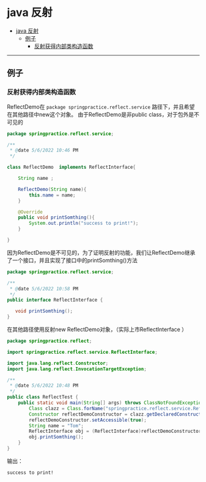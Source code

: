 # java 反射

- [java 反射](#java-反射)
  - [例子](#例子)
    - [反射获得内部类构造函数](#反射获得内部类构造函数)

---

## 例子

### 反射获得内部类构造函数

ReflectDemo在 `package springpractice.reflect.service` 路径下，并且希望在其他路径中new这个对象。 由于ReflectDemo是非public class，对于包外是不可见的

```java
package springpractice.reflect.service;

/**
 * @date 5/6/2022 10:46 PM
 */

class ReflectDemo  implements ReflectInterface{

    String name ;

    ReflectDemo(String name){
        this.name = name;
    }

    @Override
    public void printSomthing(){
        System.out.println("success to print!");
    }

}
```

因为ReflectDemo是不可见的，为了证明反射的功能，我们让ReflectDemo继承了一个接口，并且实现了接口中的printSomthing()方法

``` java
package springpractice.reflect.service;

/**
 * @date 5/6/2022 10:58 PM
 */
public interface ReflectInterface {

   void printSomthing();
}

```

在其他路径使用反射new ReflectDemo对象，（实际上市ReflectInterface
）

```java
package springpractice.reflect;

import springpractice.reflect.service.ReflectInterface;

import java.lang.reflect.Constructor;
import java.lang.reflect.InvocationTargetException;

/**
 * @date 5/6/2022 10:48 PM
 */
public class ReflectTest {
    public static void main(String[] args) throws ClassNotFoundException, NoSuchMethodException, InvocationTargetException, InstantiationException, IllegalAccessException {
        Class clazz = Class.forName("springpractice.reflect.service.ReflectDemo");
        Constructor reflectDemoConstructor = clazz.getDeclaredConstructor(String.class);
        reflectDemoConstructor.setAccessible(true);
        String name = "Tom";
        ReflectInterface obj = (ReflectInterface)reflectDemoConstructor.newInstance(name);
        obj.printSomthing();
    }
}
```

输出：

```txt
success to print!
```
